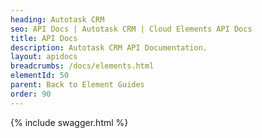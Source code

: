 ```yaml
---
heading: Autotask CRM
seo: API Docs | Autotask CRM | Cloud Elements API Docs
title: API Docs
description: Autotask CRM API Documentation.
layout: apidocs
breadcrumbs: /docs/elements.html
elementId: 50
parent: Back to Element Guides
order: 90
---
```


{% include swagger.html %}
